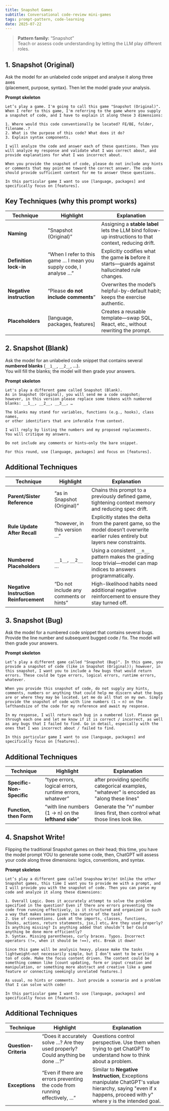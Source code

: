 ```yaml
---
title: Snapshot Games
subtitle: Conversational code-review mini-games
tags: prompt-pattern, code-learning
date: 2025-07-22
---
```


> **Pattern family:** “Snapshot”  
> Teach or assess code understanding by letting the LLM play different roles.

## 1. Snapshot (Original)

Ask the model for an unlabeled code snippet and analyse it along three axes  
(placement, purpose, syntax). Then let the model grade your analysis.  

**Prompt skeleton**

```text
Let’s play a game. I'm going to call this game "Snapshot (Original)". When I refer to this game, I'm referring to the game where you supply a snapshot of code, and I have to explain it along these 3 dimensions: 

1. Where would this code conventionally be located? FE/BE, folder, filename..?
2. What is the purpose of this code? What does it do? 
3. Explain syntax components. 

I will analyze the code and answer each of these questions. Then you will analyze my response and validate what I was correct about, and provide explanations for what I was incorrect about.

When you provide the snapshot of code, please do not include any hints or comments that may point me toward the correct answer. The code should provide sufficient context for me to answer these questions.

In this particular game I want to use [language, packages] and specifically focus on [features].
```

## Key Techniques (why this prompt works)

| Technique |   Highlight   | Explanation |
|-----------|---------------|-------------|
| **Naming** | "Snapshot (Original)” | Assigning a **stable label** lets the LLM bind follow-up instructions to that context, reducing drift.
| **Definition lock-in** | “When I refer to this game … I mean you supply code, I analyse …” | Explicitly codifies what the game **is** before it starts—guards against hallucinated rule changes. |
| **Negative instruction** | “Please **do not include comments**” | Overwrites the model’s helpful-by-default habit; keeps the exercise authentic.|
| **Placeholders** | [language, packages, features] | Creates a reusable template—swap SQL, React, etc., without rewriting the prompt.|

## 2. Snapshot (Blank)

Ask the model for an unlabeled code snippet that contains several **numbered blanks** (`__1__`, `__2__`, …).  
You will fill the blanks; the model will then grade your answers.

**Prompt skeleton**

```text
Let's play a different game called Snapshot (Blank).
As in Snapshot (Original), you will send me a code snapshot;
however, in this version please replace some tokens with numbered
blanks: __1__, __2__, __3__, …

The blanks may stand for variables, functions (e.g., hooks), class names,
or other identifiers that are inferable from context.

I will reply by listing the numbers and my proposed replacements.
You will critique my answers.

Do not include any comments or hints—only the bare snippet.

For this round, use [language, packages] and focus on [features].

```

## Additional Techniques

| Technique |   Highlight   | Explanation |
|-----------|---------------|-------------|
| **Parent/Sister Reference** | “as in Snapshot (Original)” | Chains this prompt to a previously defined game, tightening context memory and reducing spec drift. |
| **Rule Update After Recall** | “however, in this version …” | Explicitly states the delta from the parent game, so the model doesn’t overwrite earlier rules entirely but layers new constraints. |
| **Numbered Placeholders** | `__1__`, `__2__` … | Using a consistent `__n__` pattern makes the grading loop trivial—model can map indices to answers programmatically. |
| **Negative Instruction Reinforcement** | “Do not include any comments or hints” | High-likelihood habits need additional negative reinforcement to ensure they stay turned off. |

## 3. Snapshot (Bug)

Ask the model for a numbered code snippet that contains several bugs. Provide the line number and subsequent bugged code / fix. The model will then grade your answers.

**Prompt skeleton**

```text
Let’s play a different game called "Snapshot (Bug)". In this game, you provide a snapshot of code (like in Snapshot (Original)); however, in this snapshot, I want you to include a few bugs that would return errors. These could be type errors, logical errors, runtime errors, whatever.

When you provide this snapshot of code, do not supply any hints, comments, numbers or anything that could help me discern what the bugs are or where they may be located. Let me do all that on my own. Simply provide the snapshot of code with line numbers (1 → n) on the lefthandsize of the code for my reference and await my response.

In my response, I will return each bug in a numbered list. Please go through each one and let me know if it is correct / incorrect, as well as any bugs that I failed to find. Go in detail, especially with the ones that I was incorrect about / failed to find.

In this particular game I want to use [language, packages] and specifically focus on [features].

```

## Additional Techniques

| Technique |   Highlight   | Explanation |
|-----------|---------------|-------------|
| **Specific-Non-Specific** | “type errors, logical errors, runtime errors, whatever” | after providing specific categorical examples, "whatever" is encoded as "along these lines" |
| **Function, then Form** | “with line numbers (1 -> n) on the **lefthand side**” | Generate the "n" number lines first, then control what those lines look like. |

## 4. Snapshot Write!

Flipping the traditional Snapshot games on their head; this time, you have the model prompt YOU to generate some code, then, ChatGPT will assess your code along three dimensions: logics, conventions, and syntax.

**Prompt skeleton**

```text
Let’s play a different game called Snapshow Write! Unlike the other Snapshot games, this time I want you to provide me with a prompt, and I will provide you with the snapshot of code. Then you can parse my code and analyze it along these dimensions:

1. Overall Logic. Does it accurately attempt to solve the problem specified in the question? Even if there are errors preventing the code from running effectively, is it structured and organized in such a way that makes sense given the nature of the task?
2. Use of conventions. Look at the imports, classes, functions, [hooks, actions, return statements, jsx,] etc… Are they used properly? Is anything missing? Is anything added that shouldn’t be? Could anything be done more efficiently?
3. Syntax. Missing parentheses, curly braces. Typos. Incorrect operators (!=, when it should be !==), etc. Break it down!

Since this game will be analysis heavy, please make the tasks lightweight—not necessarily simple, but I don’t want to be writing a ton of code. Make the focus content driven. The content could be something common like [count updating, form or input creation and manipulation, or something more abstract and creative like a game feature or connecting seemingly unrelated features.]

As usual, no hints or comments. Just provide a scenario and a problem that I can solve with code!

In this particular game I want to use [language, packages] and specifically focus on [features].

```

## Additional Techniques

| Technique |   Highlight   | Explanation |
|-----------|---------------|-------------|
| **Question-Criteria** | “Does it accurately solve ...? Are they used properly? Could anything be done ...?” | Questions control perspective. Use them when trying to get ChatGPT to understand how to think about a problem. |
| **Exceptions** | “Even if there are errors preventing the code from running effectively, ...” | Similar to **Negative Instruction**, Exceptions manipulate ChatGPT's value hierarchy, saying "even if x happens, proceed with y" where y is the intended goal. |

